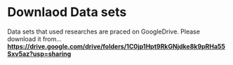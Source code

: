 # Downlaod Data sets
Data sets that used researches are praced on GoogleDrive.
Please download it from...
__https://drive.google.com/drive/folders/1C0jp1Hpt9RkGNjdke8k9pRHa55Sxv5az?usp=sharing__
